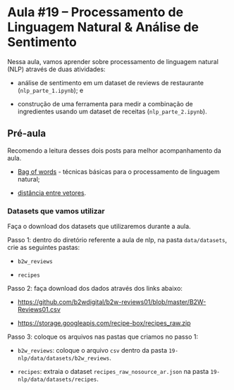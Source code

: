 # Aula #19 – Processamento de Linguagem Natural & Análise de Sentimento

Nessa aula, vamos aprender sobre processamento de linguagem natural (NLP) através de duas atividades:

* análise de sentimento em um dataset de reviews de restaurante (`nlp_parte_1.ipynb`); e

* construção de uma ferramenta para medir a combinação de ingredientes usando um dataset de receitas (`nlp_parte_2.ipynb`).

## Pré-aula

Recomendo a leitura desses dois posts para melhor acompanhamento da aula.

* [Bag of words](http://datameetsmedia.com/bag-of-words-tf-idf-explained/) - técnicas básicas para o processamento de linguagem natural;

* [distância entre vetores](https://dataaspirant.com/2015/04/11/five-most-popular-similarity-measures-implementation-in-python/).

### Datasets que vamos utilizar

Faça o download dos datasets que utilizaremos durante a aula.

Passo 1: dentro do diretório referente a aula de nlp, na pasta `data/datasets`, crie as seguintes pastas:

* `b2w_reviews`

* `recipes`

Passo 2: faça download dos dados através dos links abaixo:

* https://github.com/b2wdigital/b2w-reviews01/blob/master/B2W-Reviews01.csv

* https://storage.googleapis.com/recipe-box/recipes_raw.zip

Passo 3: coloque os arquivos nas pastas que criamos no passo 1:

* `b2w_reviews`: coloque o arquivo `csv` dentro da pasta `19-nlp/data/datasets/b2w_reviews`.

* `recipes`: extraia o dataset `recipes_raw_nosource_ar.json` na pasta `19-nlp/data/datasets/recipes`.
